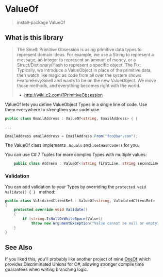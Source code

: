 # ValueOf

> install-package ValueOf

## What is this library

> The Smell: Primitive Obsession is using primitive data types to represent domain ideas. For example, we use a String to represent a message, an Integer to represent an amount of money, or a Struct/Dictionary/Hash to represent a specific object.
> The Fix: Typically, we introduce a ValueObject in place of the primitive data, then watch like magic as code from all over the system shows FeatureEnvySmell and wants to be on the new ValueObject. We move those methods, and everything becomes right with the world.
> - http://wiki.c2.com/?PrimitiveObsession

ValueOf lets you define ValueObject Types in a single line of code. Use them everywhere to strengthen your codebase.

```csharp
public class EmailAddress : ValueOf<string, EmailAddress> { }

...

EmailAddress emailAddress = EmailAddress.From("foo@bar.com");

```

The ValueOf class implements `.Equals` and `.GetHashCode()` for you.

You can use C# 7 Tuples for more complex Types with multiple values:

```csharp
    public class Address : ValueOf<(string firstLine, string secondLine, Postcode postcode), Address> { }

```

### Validation

You can add validation to your Types by overriding the `protected void Validate() { } ` method:

```csharp
public class ValidatedClientRef : ValueOf<string, ValidatedClientRef>
{
    protected override void Validate()
    {
        if (string.IsNullOrWhiteSpace(Value))
            throw new ArgumentException("Value cannot be null or empty");
    }
}	

```

## See Also

If you liked this, you'll probably like another project of mine [OneOf](https://github.com/mcintyre321/OneOf) which provides Discriminated Unions for C#, allowing stronger compile time guarantees when writing branching logic.
